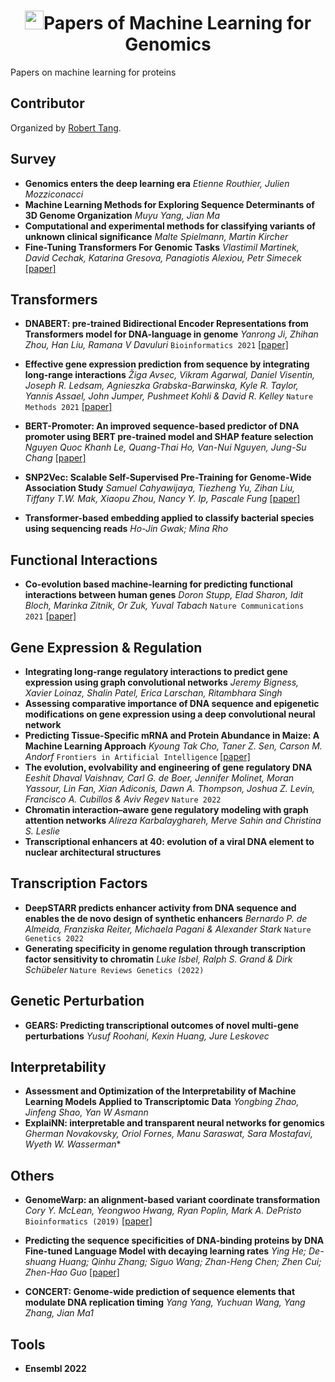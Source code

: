 
<p align="center">
<h1 align="center"> <img src="[https://github.com/xcfcode/Summarization-Papers/pic/summary.png](https://github.com/xcfcode/Summarization-Papers/blob/main/pic/summary.png)" width="30" />Papers of Machine Learning for Genomics</h1>
</p>
Papers on machine learning for proteins


## Contributor
Organized by [Robert Tang](https://xiangrutang.github.io/).

## Survey
- **Genomics enters the deep learning era** *Etienne Routhier, Julien Mozziconacci*
- **Machine Learning Methods for Exploring Sequence Determinants of 3D Genome Organization** *Muyu Yang, Jian Ma*
- **Computational and experimental methods for classifying variants of unknown clinical significance** *Malte Spielmann, Martin Kircher*
- **Fine-Tuning Transformers For Genomic Tasks** *Vlastimil Martinek, David Cechak, Katarina Gresova, Panagiotis Alexiou, Petr Simecek* [[paper]](https://www.biorxiv.org/content/10.1101/2022.02.07.479412v1.abstract)



## Transformers
- **DNABERT: pre-trained Bidirectional Encoder Representations from Transformers
model for DNA-language in genome** *Yanrong Ji, Zhihan Zhou, Han Liu, Ramana V Davuluri* `Bioinformatics 2021` [[paper]](https://academic.oup.com/bioinformatics/article/37/15/2112/6128680)

- **Effective gene expression prediction from sequence by integrating long-range interactions** *Žiga Avsec, Vikram Agarwal, Daniel Visentin, Joseph R. Ledsam, Agnieszka Grabska-Barwinska, Kyle R. Taylor, Yannis Assael, John Jumper, Pushmeet Kohli & David R. Kelley* `Nature Methods 2021` [[paper]](https://www.nature.com/articles/s41592-021-01252-x)

- **BERT-Promoter: An improved sequence-based predictor of DNA promoter using BERT pre-trained model and SHAP feature selection** *Nguyen Quoc Khanh Le, Quang-Thai Ho, Van-Nui Nguyen, Jung-Su Chang* [[paper]](https://www.sciencedirect.com/science/article/pii/S1476927122001128?casa_token=KrR7rtlA4DoAAAAA:pmWZevNjaDzCs_jVsHQgU_-FibyfD6jIAZJlZRlEya7jEAI0wfAzLZSvq2sGIdz-p8Q42YALgw)

- **SNP2Vec: Scalable Self-Supervised Pre-Training for Genome-Wide Association Study** *Samuel Cahyawijaya, Tiezheng Yu, Zihan Liu, Tiffany T.W. Mak, Xiaopu Zhou, Nancy Y. Ip, Pascale Fung* [[paper]](https://arxiv.org/abs/2204.06699)

- **Transformer-based embedding applied to classify bacterial species using sequencing reads** *Ho-Jin Gwak; Mina Rho* 

## Functional Interactions
- **Co-evolution based machine-learning for predicting functional interactions between human genes** *Doron Stupp, Elad Sharon, Idit Bloch, Marinka Zitnik, Or Zuk, Yuval Tabach* `Nature Communications 2021` [[paper]](https://www.nature.com/articles/s41467-021-26792-w)

## Gene Expression & Regulation
- **Integrating long-range regulatory interactions to predict gene expression using graph convolutional networks** *Jeremy Bigness, Xavier Loinaz, Shalin Patel, Erica Larschan, Ritambhara Singh*
- **Assessing comparative importance of DNA sequence and epigenetic modifications on gene expression using a deep convolutional neural network**
- **Predicting Tissue-Specific mRNA and Protein Abundance in Maize: A Machine Learning Approach** *Kyoung Tak Cho, Taner Z. Sen, Carson M. Andorf* `Frontiers in Artificial Intelligence` [[paper]](https://static.frontiersin.org/articles/10.3389/frai.2022.830170/full)
- **The evolution, evolvability and engineering of gene regulatory DNA** *Eeshit Dhaval Vaishnav, Carl G. de Boer, Jennifer Molinet, Moran Yassour, Lin Fan, Xian Adiconis, Dawn A. Thompson, Joshua Z. Levin, Francisco A. Cubillos & Aviv Regev* `Nature 2022`
- **Chromatin interaction–aware gene regulatory modeling with graph attention networks** *Alireza Karbalayghareh, Merve Sahin and Christina S. Leslie*
- **Transcriptional enhancers at 40: evolution of a viral DNA element to nuclear architectural structures**

## Transcription Factors
- **DeepSTARR predicts enhancer activity from DNA sequence and enables the de novo design of synthetic enhancers** *Bernardo P. de Almeida, Franziska Reiter, Michaela Pagani & Alexander Stark* `Nature Genetics 2022`
- **Generating specificity in genome regulation through transcription factor sensitivity to chromatin** *Luke Isbel, Ralph S. Grand & Dirk Schübeler* `Nature Reviews Genetics (2022)`

## Genetic Perturbation
- **GEARS: Predicting transcriptional outcomes of novel multi-gene perturbations** *Yusuf Roohani, Kexin Huang, Jure Leskovec* 

## Interpretability
- **Assessment and Optimization of the Interpretability of Machine Learning Models Applied to Transcriptomic Data** *Yongbing Zhao, Jinfeng Shao, Yan W Asmann*
- **ExplaiNN: interpretable and transparent neural networks for genomics** *Gherman Novakovsky, Oriol Fornes, Manu Saraswat, Sara Mostafavi, Wyeth W. Wasserman**

## Others
- **GenomeWarp: an alignment-based variant coordinate transformation** *Cory Y. McLean, Yeongwoo Hwang, Ryan Poplin, Mark A. DePristo* `Bioinformatics (2019)` [[paper]](https://academic.oup.com/bioinformatics/article/35/21/4389/5420550)
- **Predicting the sequence specificities of DNA-binding proteins by DNA Fine-tuned Language Model with decaying learning rates** *Ying He; De-shuang Huang; Qinhu Zhang; Siguo Wang; Zhan-Heng Chen; Zhen Cui; Zhen-Hao Guo* [[paper]](https://ieeexplore.ieee.org/abstract/document/9751352/authors#authors)

- **CONCERT: Genome-wide prediction of sequence elements that modulate DNA replication timing** *Yang Yang, Yuchuan Wang, Yang Zhang, Jian Ma1*

## Tools
- **Ensembl 2022**
